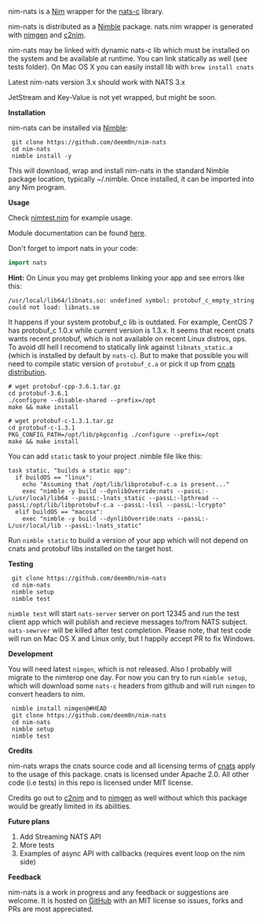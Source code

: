 nim-nats is a [Nim](https://nim-lang.org/) wrapper for the [nats-c](https://github.com/nats-io/nats.c) library.

nim-nats is distributed as a [Nimble](https://github.com/nim-lang/nimble) package. nats.nim wrapper is generated with [nimgen](https://github.com/genotrance/nimgen) and [c2nim](https://github.com/nim-lang/c2nim/).

nim-nats may be linked with dynamic nats-c lib which must be installed on the system and be available at runtime. You can link statically as well (see tests folder). On Mac OS X you can easily install lib with `brew install cnats`

Latest nim-nats version 3.x should work with NATS 3.x

JetStream and Key-Value is not yet wrapped, but might be soon.

__Installation__

nim-nats can be installed via [Nimble](https://github.com/nim-lang/nimble):

```
 git clone https://github.com/deem0n/nim-nats
 cd nim-nats
 nimble install -y
```

This will download, wrap and install nim-nats in the standard Nimble package location, typically ~/.nimble. Once installed, it can be imported into any Nim program.

__Usage__

Check [nimtest.nim](https://github.com/deem0n/nim-nats/blob/master/tests/natstest.nim) for example usage.

Module documentation can be found [here](http://nimgen.genotrance.com/nim-nats).

Don't forget to import nats in your code:

```nim
import nats
```

**Hint:** On Linux you may get problems linking your app and see errors like this:

```
/usr/local/lib64/libnats.so: undefined symbol: protobuf_c_empty_string
could not load: libnats.so
```

It happens if your system protobuf_c lib is outdated. For example, CentOS 7 has protobuf_c 1.0.x while current version is 1.3.x.
It seems that recent cnats wants recent protobuf, which is not available on recent Linux distros, ops.
To avoid dll hell I recomend to statically link against `libnats_static.a` (which is installed by default by `nats-c`).
But to make that possible you will need to compile static version of `protobuf_c.a` or pick it up from [cnats distribution](https://github.com/nats-io/cnats/tree/master/pbuf/lib).

```
# wget protobuf-cpp-3.6.1.tar.gz
cd protobuf-3.6.1
./configure --disable-shared --prefix=/opt
make && make install

# wget protobuf-c-1.3.1.tar.gz
cd protobuf-c-1.3.1
PKG_CONFIG_PATH=/opt/lib/pkgconfig ./configure --prefix=/opt
make && make install
```

You can add `static` task to your project .nimble file like this:

```
task static, "builds a static app":
  if buildOS == "linux":
    echo "Assuming that /opt/lib/libprotobuf-c.a is present..."
    exec "nimble -y build --dynlibOverride:nats --passL:-L/usr/local/lib64 --passL:-lnats_static --passL:-lpthread --passL:/opt/lib/libprotobuf-c.a --passL:-lssl --passL:-lcrypto"
  elif buildOS == "macosx":
    exec "nimble -y build --dynlibOverride:nats --passL:-L/usr/local/lib --passL:-lnats_static"
```

Run `nimble static` to build a version of your app which will not depend on cnats and protobuf libs installed on the target host.

__Testing__

```
 git clone https://github.com/deem0n/nim-nats
 cd nim-nats
 nimble setup
 nimble test
```

`nimble test` will start `nats-server` server on port 12345 and run the test client app which will publish and recieve messages to/from NATS subject. `nats-sewrver` will be killed after test completion. Please note, that test code will run on Mac OS X and Linux only, but I happily accept PR to fix Windows. 


__Development__

You will need latest `nimgen`, which is not released. Also I probably will migrate to the nimterop one day. For now you can try to run `nimble setup`, which will download some `nats-c` headers from github and will run `nimgen` to convert headers to nim.

```
 nimble install nimgen@#HEAD
 git clone https://github.com/deem0n/nim-nats
 cd nim-nats
 nimble setup
 nimble test
```

__Credits__

nim-nats wraps the cnats source code and all licensing terms of [cnats](https://github.com/nats-io/cnats/blob/master/LICENSE) apply to the usage of this package. cnats is licensed under Apache 2.0. All other code (i.e tests) in this repo is licensed under MIT license.

Credits go out to [c2nim](https://github.com/nim-lang/c2nim/) and to [nimgen](https://github.com/genotrance/nimgen) as well without which this package would be greatly limited in its abilities.

__Future plans__

1. Add Streaming NATS API
2. More tests
3. Examples of async API with callbacks (requires event loop on the nim side)

__Feedback__

nim-nats is a work in progress and any feedback or suggestions are welcome. It is hosted on [GitHub](https://github.com/deem0n/nim-nats) with an MIT license so issues, forks and PRs are most appreciated.
